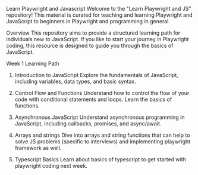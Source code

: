 
Learn Playwright and Javascript
Welcome to the "Learn Playwright and JS" repository! This material is curated for teaching and learning Playwright and JavaScript to beginners in Playwright and programming in general.

Overview
This repository aims to provide a structured learning path for individuals new to JavaScript. If you like to start your journey in Playwright coding, this resource is designed to guide you through the basics of JavaScript.

Week 1 Learning Path
1. Introduction to JavaScript
Explore the fundamentals of JavaScript, including variables, data types, and basic syntax.

2. Control Flow and Functions
Understand how to control the flow of your code with conditional statements and loops. Learn the basics of functions.

3. Asynchronous JavaScript
Understand asynchronous programming in JavaScript, including callbacks, promises, and async/await.

4. Arrays and strings
Dive into arrays and string functions that can help to solve JS problems (specific to interviews) and implementing playwright framework as well.

5. Typescript Basics
Learn about basics of typescript to get started with playwright coding next week.